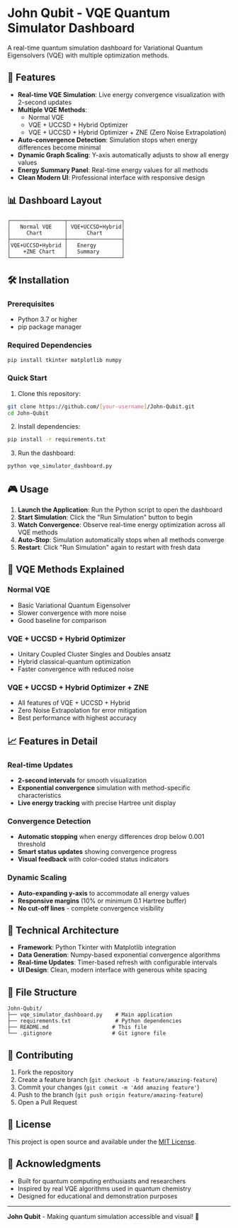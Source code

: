 # John Qubit - VQE Quantum Simulator Dashboard

A real-time quantum simulation dashboard for Variational Quantum Eigensolvers (VQE) with multiple optimization methods.

## 🚀 Features

- **Real-time VQE Simulation**: Live energy convergence visualization with 2-second updates
- **Multiple VQE Methods**: 
  - Normal VQE
  - VQE + UCCSD + Hybrid Optimizer
  - VQE + UCCSD + Hybrid Optimizer + ZNE (Zero Noise Extrapolation)
- **Auto-convergence Detection**: Simulation stops when energy differences become minimal
- **Dynamic Graph Scaling**: Y-axis automatically adjusts to show all energy values
- **Energy Summary Panel**: Real-time energy values for all methods
- **Clean Modern UI**: Professional interface with responsive design

## 📊 Dashboard Layout

```
┌─────────────────┬─────────────────┐
│   Normal VQE    │ VQE+UCCSD+Hybrid│
│     Chart       │      Chart      │
├─────────────────┼─────────────────┤
│VQE+UCCSD+Hybrid │   Energy        │
│    +ZNE Chart   │   Summary       │
└─────────────────┴─────────────────┘
```

## 🛠️ Installation

### Prerequisites
- Python 3.7 or higher
- pip package manager

### Required Dependencies
```bash
pip install tkinter matplotlib numpy
```

### Quick Start
1. Clone this repository:
```bash
git clone https://github.com/[your-username]/John-Qubit.git
cd John-Qubit
```

2. Install dependencies:
```bash
pip install -r requirements.txt
```

3. Run the dashboard:
```bash
python vqe_simulator_dashboard.py
```

## 🎮 Usage

1. **Launch the Application**: Run the Python script to open the dashboard
2. **Start Simulation**: Click the "Run Simulation" button to begin
3. **Watch Convergence**: Observe real-time energy optimization across all VQE methods
4. **Auto-Stop**: Simulation automatically stops when all methods converge
5. **Restart**: Click "Run Simulation" again to restart with fresh data

## 🔬 VQE Methods Explained

### Normal VQE
- Basic Variational Quantum Eigensolver
- Slower convergence with more noise
- Good baseline for comparison

### VQE + UCCSD + Hybrid Optimizer
- Unitary Coupled Cluster Singles and Doubles ansatz
- Hybrid classical-quantum optimization
- Faster convergence with reduced noise

### VQE + UCCSD + Hybrid Optimizer + ZNE
- All features of VQE + UCCSD + Hybrid
- Zero Noise Extrapolation for error mitigation
- Best performance with highest accuracy

## 📈 Features in Detail

### Real-time Updates
- **2-second intervals** for smooth visualization
- **Exponential convergence** simulation with method-specific characteristics
- **Live energy tracking** with precise Hartree unit display

### Convergence Detection
- **Automatic stopping** when energy differences drop below 0.001 threshold
- **Smart status updates** showing convergence progress
- **Visual feedback** with color-coded status indicators

### Dynamic Scaling
- **Auto-expanding y-axis** to accommodate all energy values
- **Responsive margins** (10% or minimum 0.1 Hartree buffer)
- **No cut-off lines** - complete convergence visibility

## 🎨 Technical Architecture

- **Framework**: Python Tkinter with Matplotlib integration
- **Data Generation**: Numpy-based exponential convergence algorithms
- **Real-time Updates**: Timer-based refresh with configurable intervals
- **UI Design**: Clean, modern interface with generous white spacing

## 📁 File Structure

```
John-Qubit/
├── vqe_simulator_dashboard.py    # Main application
├── requirements.txt              # Python dependencies
├── README.md                    # This file
└── .gitignore                   # Git ignore file
```

## 🤝 Contributing

1. Fork the repository
2. Create a feature branch (`git checkout -b feature/amazing-feature`)
3. Commit your changes (`git commit -m 'Add amazing feature'`)
4. Push to the branch (`git push origin feature/amazing-feature`)
5. Open a Pull Request

## 📝 License

This project is open source and available under the [MIT License](LICENSE).

## 🙏 Acknowledgments

- Built for quantum computing enthusiasts and researchers
- Inspired by real VQE algorithms used in quantum chemistry
- Designed for educational and demonstration purposes

---

**John Qubit** - Making quantum simulation accessible and visual! 🌟
